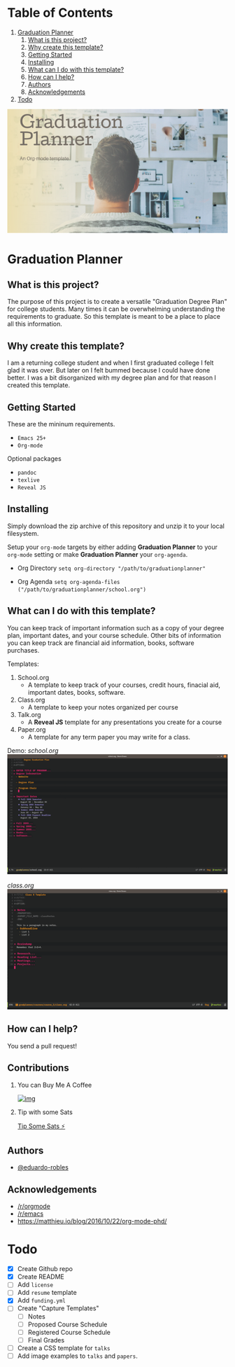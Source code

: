
# Table of Contents

1.  [Graduation Planner](#org73ebef4)
    1.  [What is this project?](#orga752e3e)
    2.  [Why create this template?](#org894cebf)
    3.  [Getting Started](#orgb838d7f)
    4.  [Installing](#org693fce1)
    5.  [What can I do with this template?](#org85ad858)
    6.  [How can I help?](#org993bb5f)
    7.  [Authors](#orgc7066ef)
    8.  [Acknowledgements](#org803ffe1)
2.  [Todo](#org0c1f18a)

![img](https://raw.githubusercontent.com/eduardo-robles/graduationplanner/master/graduationplannerV2.png)


<a id="org73ebef4"></a>

# Graduation Planner


<a id="orga752e3e"></a>

## What is this project?

The purpose of this project is to create a versatile "Graduation Degree Plan"
for college students. Many times it can be overwhelming understanding the
requirements to graduate. So this template is meant to be a place to place all
this information.


<a id="org894cebf"></a>

## Why create this template?

I am a returning college student and when I first graduated college I felt glad it
was over. But later on I felt bummed because I could have done better. I was a
bit disorganized with my degree plan and for that reason I created this
template.


<a id="orgb838d7f"></a>

## Getting Started

These are the mininum requirements.

-   `Emacs 25+`
-   `Org-mode`

Optional packages

-   `pandoc`
-   `texlive`
-   `Reveal JS`


<a id="org693fce1"></a>

## Installing

Simply download the zip archive of this repository and unzip it to your local filesystem.

Setup your `org-mode` targets by either adding **Graduation Planner** to your
`org-mode` setting or make **Graduation Planner** your `org-agenda`.

-   Org Directory
    `setq org-directory "/path/to/graduationplanner"`

-   Org Agenda
    `setq org-agenda-files ("/path/to/graduationplanner/school.org")`


<a id="org85ad858"></a>

## What can I do with this template?

You can keep track of important information such as a copy of your degree plan,
important dates, and your course schedule. Other bits of information you can
keep track are financial aid information, books, software purchases.

Templates:

1.  School.org
    -   A template to keep track of your courses, credit hours, finacial aid,
        important dates, books, software.
2.  Class.org
    -   A template to keep your notes organized per course
3.  Talk.org
    -   A **Reveal JS** template for any presentations you create for a course
4.  Paper.org
    -   A template for any term paper you may write for a class.

Demo:
*school.org*
![img](https://raw.githubusercontent.com/eduardo-robles/graduationplanner/master/graduationplanner_school.gif)

*class.org*
![img](https://raw.githubusercontent.com/eduardo-robles/graduationplanner/master/graduationplanner_class.gif)


<a id="org993bb5f"></a>

## How can I help?

You send a pull request!

## Contributions

1.  You can Buy Me A Coffee

    [![img](https://cdn.buymeacoffee.com/buttons/v2/default-yellow.png)](https://www.buymeacoffee.com/eduardorobles)

2.  Tip with some Sats

    [Tip Some Sats ⚡](https://getalby.com/p/tacosandlinux)


<a id="orgc7066ef"></a>

## Authors

-   [@eduardo-robles](https://github.com/eduardo-robles)


<a id="org803ffe1"></a>

## Acknowledgements

-   [/r/orgmode](https://reddit.com/r/orgmode)
-   [/r/emacs](https://reddit.com/r/emacs)
-   <https://matthieu.io/blog/2016/10/22/org-mode-phd/>


<a id="org0c1f18a"></a>

# Todo

-   [X] Create Github repo
-   [X] Create README
-   [ ] Add `license`
-   [ ] Add `resume` template
-   [X] Add `funding.yml`
-   [ ] Create "Capture Templates"
    -   [ ] Notes
    -   [ ] Proposed Course Schedule
    -   [ ] Registered Course Schedule
    -   [ ] Final Grades
-   [ ] Create a CSS template for `talks`
-   [ ] Add image examples to `talks` and `papers`.
